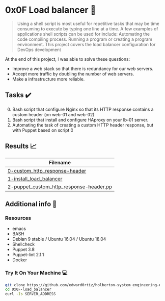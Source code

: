 # 0x0F Load balancer :wrench:

> Using a shell script is most useful for repetitive tasks that may be time consuming to execute by typing one line at a time. A few examples of applications shell scripts can be used for include: Automating the code compiling process. Running a program or creating a program environment. This project covers the load balancer configuration for DevOps development

At the end of this project, I was able to solve these questions:

* Improve a web stack so that there is redundancy for our web servers. 
* Accept more traffic by doubling the number of web servers.
* Make a infrastructure more reliable. 


## Tasks :heavy_check_mark:

0. Bash script that configure Nginx so that its HTTP response contains a custom header (on web-01 and web-02)
1. Bash script that install and configure HAproxy on your lb-01 server.
2. Automating the task of creating a custom HTTP header response, but with Puppet based on script 0


## Results :chart_with_upwards_trend:

| Filename |
| ------ |
| [0-custom_http_response-header](https://github.com/edward0rtiz/holberton-system_engineering-devops/blob/master/0x0F-load_balancer/0-custom_http_response-header)|
| [1-install_load_balancer](https://github.com/edward0rtiz/holberton-system_engineering-devops/blob/master/0x0F-load_balancer/1-install_load_balancer)|
| [2-puppet_custom_http_response-header.pp](https://github.com/edward0rtiz/holberton-system_engineering-devops/blob/master/0x0F-load_balancer/2-puppet_custom_http_response-header.pp)|

## Additional info :construction:
### Resources

- emacs
- BASH
- Debian 9 stable / Ubuntu 16.04 / Ubuntu 18.04 
- Shellcheck
- Puppet 3.8
- Puppet-lint 2.1.1
- Docker

### Try It On Your Machine :computer:
```bash
git clone https://github.com/edward0rtiz/holberton-system_engineering-devops.git
cd 0x0F-load_balancer
curl -Is SERVER_ADDRESS
```
